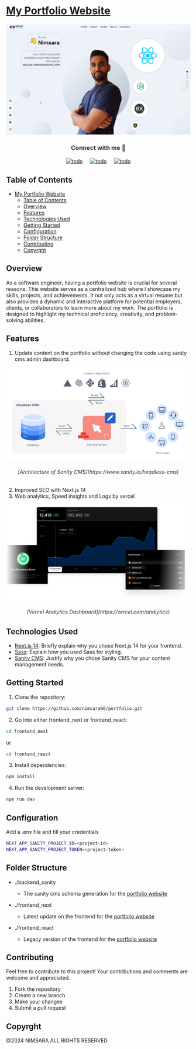 # [My Portfolio Website](https://www.nimsarafernando.com)

![](./assets/banner.png)

<h3 align="center" style="color: #333">Connect with me 🙂</h3>
<p align="center" style="display: flex; align-items: center; justify-content: center;">
<a href="https://linkedin.com/in/nimsara66" target="blank"><img align="center" src="https://raw.githubusercontent.com/rahuldkjain/github-profile-readme-generator/master/src/images/icons/Social/linked-in-alt.svg" alt="todo" height="40" width="40" /></a>
&nbsp;&nbsp;&nbsp;&nbsp;&nbsp;
<a href="https://www.facebook.com/mihindukulasuria.fernando" target="blank"><img align="center" src="https://raw.githubusercontent.com/rahuldkjain/github-profile-readme-generator/master/src/images/icons/Social/facebook.svg" alt="todo" height="40" width="40" /></a>
&nbsp;&nbsp;&nbsp;&nbsp;&nbsp;
<a href="https://instagram.com/nimsara_sudeepa" target="blank"><img align="center" src="https://raw.githubusercontent.com/rahuldkjain/github-profile-readme-generator/master/src/images/icons/Social/instagram.svg" alt="todo" height="40" width="40" /></a>
</p>

## Table of Contents

- [My Portfolio Website](#my-portfolio-website)
  - [Table of Contents](#table-of-contents)
  - [Overview](#overview)
  - [Features](#features)
  - [Technologies Used](#technologies-used)
  - [Getting Started](#getting-started)
  - [Configuration](#configuration)
  - [Folder Structure](#folder-structure)
  - [Contributing](#contributing)
  - [Copyrght](#copyrght)

## Overview

As a software engineer, having a portfolio website is crucial for several reasons. This website serves as a centralized hub where I showcase my skills, projects, and achievements. It not only acts as a virtual resume but also provides a dynamic and interactive platform for potential employers, clients, or collaborators to learn more about my work. The portfolio is designed to highlight my technical proficiency, creativity, and problem-solving abilities.

## Features

1. Update content on the portfolio without changing the code using sanity cms admin dashboard.

![](./assets/sanity-cms.svg)
<h6 align="center" style="color: #333">[Architecture of Sanity CMS](https://www.sanity.io/headless-cms)</h6>

2. Improved SEO with Next.js 14
3. Web analytics, Speed insights and Logs by vercel 

![](./assets/vercel_analytics.png)
<h6 align="center" style="color: #333">[Vercel Analytics Dashboard](https://vercel.com/analytics)</h6>

## Technologies Used

- [Next.js 14](https://nextjs.org/): Briefly explain why you chose Next.js 14 for your frontend.
- [Sass](https://sass-lang.com/): Explain how you used Sass for styling.
- [Sanity CMS](https://www.sanity.io/): Justify why you chose Sanity CMS for your content management needs.

## Getting Started

1. Clone the repository:

```bash
git clone https://github.com/nimsara66/portfolio.git
```

2. Go into either frontend_next or frontend_react:

```bash
cd frontend_next
```

or

```bash
cd frontend_react
```

3. Install dependencies:

```bash
npm install
```

4. Run the development server:

```bash
npm run dev
```

## Configuration

Add a .env file and fill your credentials

```bash
NEXT_APP_SANITY_PROJECT_ID=<project-id>
NEXT_APP_SANITY_PROJECT_TOKEN=<project-token>
```

## Folder Structure

- ./backend_sanity
  - The sanity cms schema generation for the [portfolio website](https://www.nimsarafernando.com)

- ./frontend_next
  - Latest update on the frontend for the [portfolio website](https://www.nimsarafernando.com)

- ./frontend_react
  - Legacy version of the frontend for the [portfolio website](https://www.nimsarafernando.com)

## Contributing

Feel free to contribute to this project! Your contributions and comments are welcome and appreciated.

1. Fork the repository
2. Create a new branch
3. Make your changes
4. Submit a pull request

## Copyrght

@2024 NIMSARA ALL RIGHTS RESERVED
